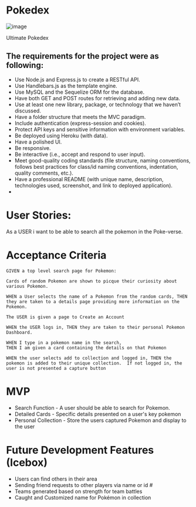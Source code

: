 # Pokedex
![image](https://user-images.githubusercontent.com/62141103/162576169-5ea31b91-4e14-4973-8535-3c39cc652043.png)

Ultimate Pokedex

## The requirements for the project were as following:
* Use Node.js and Express.js to create a RESTful API.
* Use Handlebars.js as the template engine.
* Use MySQL and the Sequelize ORM for the database.
* Have both GET and POST routes for retrieving and adding new data.
* Use at least one new library, package, or technology that we haven’t discussed.
* Have a folder structure that meets the MVC paradigm.
* Include authentication (express-session and cookies).
* Protect API keys and sensitive information with environment variables.
* Be deployed using Heroku (with data).
* Have a polished UI.
* Be responsive.
* Be interactive (i.e., accept and respond to user input).
* Meet good-quality coding standards (file structure, naming conventions, follows best practices for class/id naming conventions, indentation, quality comments, etc.).
* Have a professional README (with unique name, description, technologies used, screenshot, and link to deployed application).
* 
# User Stories:
As a USER i want to be able to search all the pokemon in the Poke-verse. 

# Acceptance Criteria
    GIVEN a top level search page for Pokemon:
    
    Cards of random Pokemon are shown to picque their curiosity about various Pokemon.
    
    WHEN a User selects the name of a Pokemon from the random cards, THEN they are taken to a details page providing more information on the Pokemon.
    
    The USER is given a page to Create an Account
    
    WHEN the USER logs in, THEN they are taken to their personal Pokemon Dashboard.
	
	WHEN I type in a pokemon name in the search, 
	THEN I am given a card containing the details on that Pokemon
	
    WHEN the user selects add to collection and logged in, THEN the pokemon is added to their unique collection.  If not logged in, the user is not presented a capture button

# MVP
* Search Function - A user should be able to search for Pokemon.
* Detailed Cards - Specific details presented on a user's key pokemon
* Personal Collection - Store the users captured Pokemon and display to the user

# Future Development Features (Icebox)
* Users can find others in their area
* Sending friend requests to other players via name or id #
* Teams generated based on strength for team battles
* Caught and Customized name for Pokémon in collection
